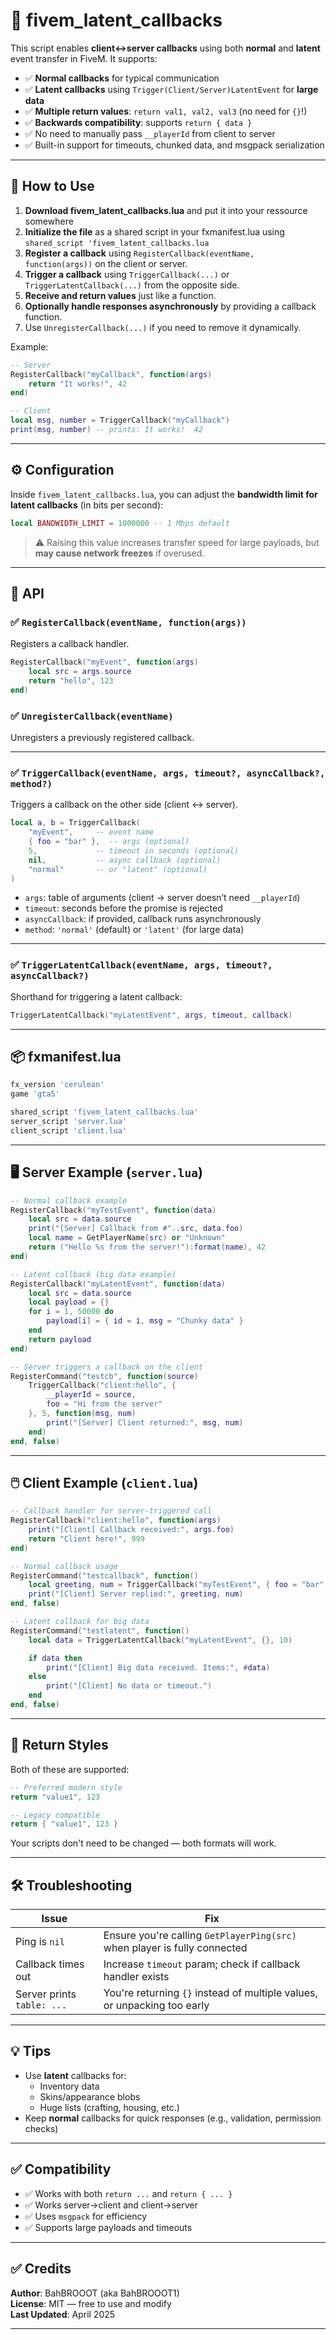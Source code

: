 # 🔁 fivem_latent_callbacks

This script enables **client↔server callbacks** using both **normal** and **latent** event transfer in FiveM. It supports:

- ✅ **Normal callbacks** for typical communication  
- ✅ **Latent callbacks** using `Trigger(Client/Server)LatentEvent` for **large data**  
- ✅ **Multiple return values**: `return val1, val2, val3` (no need for `{}`!)  
- ✅ **Backwards compatibility**: supports `return { data }`  
- ✅ No need to manually pass `__playerId` from client to server  
- ✅ Built-in support for timeouts, chunked data, and msgpack serialization  

---

## 🚀 How to Use

1. **Download fivem_latent_callbacks.lua** and put it into your ressource somewhere
2. **Initialize the file** as a shared script in your fxmanifest.lua using `shared_script 'fivem_latent_callbacks.lua`
3. **Register a callback** using `RegisterCallback(eventName, function(args))` on the client or server.  
4. **Trigger a callback** using `TriggerCallback(...)` or `TriggerLatentCallback(...)` from the opposite side.  
5. **Receive and return values** just like a function.  
6. **Optionally handle responses asynchronously** by providing a callback function.  
7. Use `UnregisterCallback(...)` if you need to remove it dynamically.

Example:
```lua
-- Server
RegisterCallback("myCallback", function(args)
    return "It works!", 42
end)

-- Client
local msg, number = TriggerCallback("myCallback")
print(msg, number) -- prints: It works!  42
```

---

## ⚙️ Configuration

Inside `fivem_latent_callbacks.lua`, you can adjust the **bandwidth limit for latent callbacks** (in bits per second):

```lua
local BANDWIDTH_LIMIT = 1000000 -- 1 Mbps default
```

> ⚠️ Raising this value increases transfer speed for large payloads, but **may cause network freezes** if overused.

---

## 🧠 API

### ✅ `RegisterCallback(eventName, function(args))`

Registers a callback handler.

```lua
RegisterCallback("myEvent", function(args)
    local src = args.source
    return "hello", 123
end)
```

### ✅ `UnregisterCallback(eventName)`

Unregisters a previously registered callback.

---

### ✅ `TriggerCallback(eventName, args, timeout?, asyncCallback?, method?)`

Triggers a callback on the other side (client ↔ server).

```lua
local a, b = TriggerCallback(
    "myEvent",     -- event name
    { foo = "bar" },  -- args (optional)
    5,             -- timeout in seconds (optional)
    nil,           -- async callback (optional)
    "normal"       -- or "latent" (optional)
)
```

- `args`: table of arguments (client → server doesn’t need `__playerId`)  
- `timeout`: seconds before the promise is rejected  
- `asyncCallback`: if provided, callback runs asynchronously  
- `method`: `'normal'` (default) or `'latent'` (for large data)

---

### ✅ `TriggerLatentCallback(eventName, args, timeout?, asyncCallback?)`

Shorthand for triggering a latent callback:

```lua
TriggerLatentCallback("myLatentEvent", args, timeout, callback)
```

---

## 📦 fxmanifest.lua

```lua
fx_version 'cerulean'
game 'gta5'

shared_script 'fivem_latent_callbacks.lua'
server_script 'server.lua'
client_script 'client.lua'
```

---

## 🖥️ Server Example (`server.lua`)

```lua
-- Normal callback example
RegisterCallback("myTestEvent", function(data)
    local src = data.source
    print("[Server] Callback from #"..src, data.foo)
    local name = GetPlayerName(src) or "Unknown"
    return ("Hello %s from the server!"):format(name), 42
end)

-- Latent callback (big data example)
RegisterCallback("myLatentEvent", function(data)
    local src = data.source
    local payload = {}
    for i = 1, 50000 do
        payload[i] = { id = i, msg = "Chunky data" }
    end
    return payload
end)

-- Server triggers a callback on the client
RegisterCommand("testcb", function(source)
    TriggerCallback("client:hello", {
        __playerId = source,
        foo = "Hi from the server"
    }, 5, function(msg, num)
        print("[Server] Client returned:", msg, num)
    end)
end, false)
```

---

## 🖱️ Client Example (`client.lua`)

```lua
-- Callback handler for server-triggered call
RegisterCallback("client:hello", function(args)
    print("[Client] Callback received:", args.foo)
    return "Client here!", 999
end)

-- Normal callback usage
RegisterCommand("testcallback", function()
    local greeting, num = TriggerCallback("myTestEvent", { foo = "bar" }, 5)
    print("[Client] Server replied:", greeting, num)
end, false)

-- Latent callback for big data
RegisterCommand("testlatent", function()
    local data = TriggerLatentCallback("myLatentEvent", {}, 10)

    if data then
        print("[Client] Big data received. Items:", #data)
    else
        print("[Client] No data or timeout.")
    end
end, false)
```

---

## 🧪 Return Styles

Both of these are supported:

```lua
-- Preferred modern style
return "value1", 123

-- Legacy compatible
return { "value1", 123 }
```

Your scripts don't need to be changed — both formats will work.

---

## 🛠 Troubleshooting

| Issue                         | Fix                                                                 |
|------------------------------|----------------------------------------------------------------------|
| Ping is `nil`                | Ensure you're calling `GetPlayerPing(src)` when player is fully connected |
| Callback times out           | Increase `timeout` param; check if callback handler exists          |
| Server prints `table: ...`   | You're returning `{}` instead of multiple values, or unpacking too early |

---

## 💡 Tips

- Use **latent** callbacks for:
  - Inventory data
  - Skins/appearance blobs
  - Huge lists (crafting, housing, etc.)
- Keep **normal** callbacks for quick responses (e.g., validation, permission checks)

---

## ✅ Compatibility

- ✅ Works with both `return ...` and `return { ... }`  
- ✅ Works server→client and client→server  
- ✅ Uses `msgpack` for efficiency  
- ✅ Supports large payloads and timeouts  

---

## ✅ Credits

**Author**: BahBROOOT (aka BahBROOOT1)  
**License**: MIT — free to use and modify  
**Last Updated**: April 2025

---